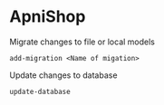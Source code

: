# ApniShop

Migrate changes to file or local models

```
add-migration <Name of migation>
```

Update changes to database

```
update-database 
```
